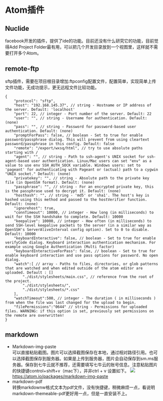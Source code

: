 # Atom插件
## Nuclide  
facebook开发的插件，提供了ide的功能。目前还没有什么研究它的功能，目前觉得Add Project Folder最有用，可以把几个开发目录放到一个视图里，这样就不需要打开多个Atom。

## remote-ftp  
sftp插件，需要在项目根目录增加.ftpconfig配置文件，配置简单，实现简单上传文件功能，无成功提示，更无远程文件比较功能。
```
{
    "protocol": "sftp",
    "host": "192.168.145.37", // string - Hostname or IP address of the server. Default: 'localhost'
    "port": 22, // integer - Port number of the server. Default: 22
    "user": "", // string - Username for authentication. Default: (none)
    "pass": "", // string - Password for password-based user authentication. Default: (none)
    "promptForPass": false, // boolean - Set to true for enable password/passphrase dialog. This will prevent from using cleartext password/passphrase in this config. Default: false
    "remote": "/export/wxsq/html", // try to use absolute paths starting with /
    "agent": "", // string - Path to ssh-agent's UNIX socket for ssh-agent-based user authentication. Linux/Mac users can set "env" as a value to use env SSH_AUTH_SOCK variable. Windows users: set to 'pageant' for authenticating with Pageant or (actual) path to a cygwin "UNIX socket." Default: (none)
    "privatekey": "", // string - Absolute path to the private key file (in OpenSSH format). Default: (none)
    "passphrase": "", // string - For an encrypted private key, this is the passphrase used to decrypt it. Default: (none)
    "hosthash": "", // string - 'md5' or 'sha1'. The host's key is hashed using this method and passed to the hostVerifier function. Default: (none)
    "ignorehost": true,
    "connTimeout": 10000, // integer - How long (in milliseconds) to wait for the SSH handshake to complete. Default: 10000
    "keepalive": 10000, // integer - How often (in milliseconds) to send SSH-level keepalive packets to the server (in a similar way as OpenSSH's ServerAliveInterval config option). Set to 0 to disable. Default: 10000
    "keyboardInteractive": false, // boolean - Set to true for enable verifyCode dialog. Keyboard interaction authentication mechanism. For example using Google Authentication (Multi factor)
    "keyboardInteractiveForPass": false, // boolean - Set to true for enable keyboard interaction and use pass options for password. No open dialog.
    "watch":[ // array - Paths to files, directories, or glob patterns that are watched and when edited outside of the atom editor are uploaded. Default : []
        "./dist/stylesheets/main.css", // reference from the root of the project.
        "./dist/stylesheets/",
        "./dist/stylesheets/*.css"
    ],
    "watchTimeout":500, // integer - The duration ( in milliseconds ) from when the file was last changed for the upload to begin.
    "filePermissions":"0644" // string - Permissions for uploaded files. WARNING: if this option is set, previously set permissions on the remote are overwritten!
}
```

## markdown
- Markdown-img-paste  
可以直接粘贴截图。图片可以选择截图保存在本地，通过相对路径引用。也可以选择截图保存到服务器。如果是上传到服务器，图片会自动保存到sm.ms服务器。保存到七牛云就不推荐，还需要填写七牛云的账号信息。注意粘贴图片的快捷键control+shift+v（mac下），并非ctrl + v 设置如下。
![](https://i.loli.net/2018/04/04/5ac4e35d0da5c.png)
https://atom.io/packages/markdown-img-paste
- markdown-pdf  
转换markdownw格式文本为pdf文件，没有快捷键，稍微麻烦一点，看说明markdown-themeable-pdf更好用一点，但是一直安装不上。
